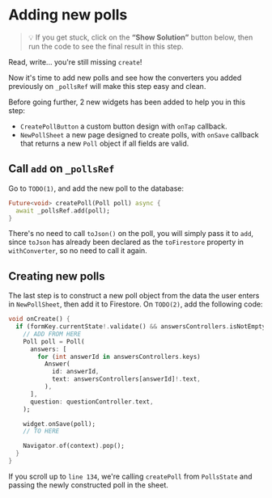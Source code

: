 # Adding new polls

> 💡 If you get stuck, click on the **“Show Solution”** button below, then run the code to see the final result in this step.

Read, write... you're still missing `create`!

Now it's time to add new polls and see how the converters you added previously on `_pollsRef` will make this step easy and clean.

Before going further, 2 new widgets has been added to help you in this step:
- `CreatePollButton` a custom button design with `onTap` callback.
- `NewPollSheet` a new page designed to create polls, with `onSave` callback that returns a new `Poll` object if all fields are valid.

## Call `add` on `_pollsRef`

Go to `TODO(1)`, and add the new poll to the database:

```dart
Future<void> createPoll(Poll poll) async {
  await _pollsRef.add(poll);
}
```

There's no need to call `toJson()` on the poll, you will simply pass it to `add`, since `toJson` has already been declared as the `toFirestore` property in `withConverter`, so no need to call it again.

## Creating new polls

The last step is to construct a new poll object from the data the user enters in `NewPollSheet`, then add it to Firestore. On `TODO(2)`, add the following code:

```dart
void onCreate() {
  if (formKey.currentState!.validate() && answersControllers.isNotEmpty) {
    // ADD FROM HERE
    Poll poll = Poll(
      answers: [
        for (int answerId in answersControllers.keys)
          Answer(
            id: answerId,
            text: answersControllers[answerId]!.text,
          ),
      ],
      question: questionController.text,
    );

    widget.onSave(poll);
    // TO HERE

    Navigator.of(context).pop();
  }
}
```

If you scroll up to `line 134`, we're calling `createPoll` from `PollsState` and passing the newly constructed poll in the sheet.

